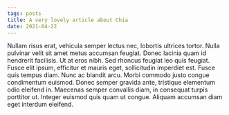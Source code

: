 ```yaml
---
tags: posts
title: A very lovely article about Chia
date: 2021-04-22
---
```

Nullam risus erat, vehicula semper lectus nec, lobortis ultrices tortor. Nulla pulvinar velit sit amet metus accumsan feugiat. Donec lacinia quam id hendrerit facilisis. Ut at eros nibh. <!-- excerpt -->Sed rhoncus feugiat leo quis feugiat. Fusce elit ipsum, efficitur et mauris eget, sollicitudin imperdiet est. Fusce quis tempus diam. Nunc ac blandit arcu. Morbi commodo justo congue condimentum euismod. Donec semper gravida ante, tristique elementum odio eleifend in. Maecenas semper convallis diam, in consequat turpis porttitor ut. Integer euismod quis quam ut congue. Aliquam accumsan diam eget interdum eleifend.
